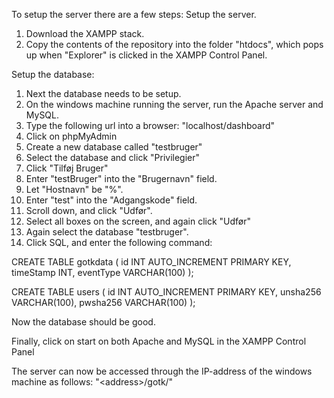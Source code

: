 To setup the server there are a few steps:
Setup the server.
1) Download the XAMPP stack.
2) Copy the contents of the repository into the folder "htdocs", which pops up when "Explorer" is clicked in the XAMPP Control Panel.

Setup the database:
1) Next the database needs to be setup.
2) On the windows machine running the server, run the Apache server and MySQL.
3) Type the following url into a browser: "localhost/dashboard"
4) Click on phpMyAdmin
5) Create a new database called "testbruger"
6) Select the database and click "Privilegier"
7) Click "Tilføj Bruger"
8) Enter "testBruger" into the "Brugernavn" field.
9) Let "Hostnavn" be "%".
10) Enter "test" into the "Adgangskode" field.
11) Scroll down, and click "Udfør".
12) Select all boxes on the screen, and again click "Udfør"
13) Again select the database "testbruger".
14) Click SQL, and enter the following command:

CREATE TABLE gotkdata (
	id INT AUTO_INCREMENT PRIMARY KEY,
    timeStamp INT,
    eventType VARCHAR(100)
);

CREATE TABLE users (
	id INT AUTO_INCREMENT PRIMARY KEY,
    unsha256 VARCHAR(100),
    pwsha256 VARCHAR(100)
);

Now the database should be good.

Finally, click on start on both Apache and MySQL in the XAMPP Control Panel

The server can now be accessed through the IP-address of the windows machine as follows: "\<address\>/gotk/"

